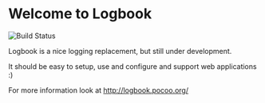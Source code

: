 # Welcome to Logbook

![Build Status](https://secure.travis-ci.org/mitsuhiko/logbook.png )

Logbook is a nice logging replacement, but still under development.

It should be easy to setup, use and configure and support web applications :)

For more information look at http://logbook.pocoo.org/
